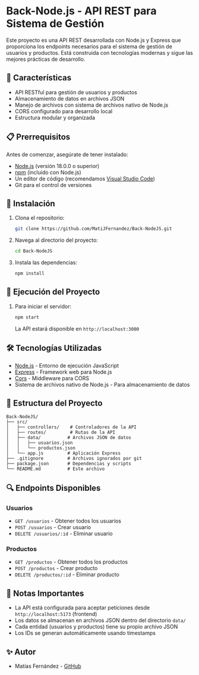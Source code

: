 # Back-Node.js - API REST para Sistema de Gestión

Este proyecto es una API REST desarrollada con Node.js y Express que proporciona los endpoints necesarios para el sistema de gestión de usuarios y productos. Está construida con tecnologías modernas y sigue las mejores prácticas de desarrollo.

## 🚀 Características

- API RESTful para gestión de usuarios y productos
- Almacenamiento de datos en archivos JSON
- Manejo de archivos con sistema de archivos nativo de Node.js
- CORS configurado para desarrollo local
- Estructura modular y organizada

## 📋 Prerrequisitos

Antes de comenzar, asegúrate de tener instalado:

- [Node.js](https://nodejs.org/) (versión 18.0.0 o superior)
- [npm](https://www.npmjs.com/) (incluido con Node.js)
- Un editor de código (recomendamos [Visual Studio Code](https://code.visualstudio.com/))
- Git para el control de versiones

## 🔧 Instalación

1. Clona el repositorio:
   ```bash
   git clone https://github.com/MatiJFernandez/Back-NodeJS.git
   ```

2. Navega al directorio del proyecto:
   ```bash
   cd Back-NodeJS
   ```

3. Instala las dependencias:
   ```bash
   npm install
   ```

## 🚀 Ejecución del Proyecto

1. Para iniciar el servidor:
   ```bash
   npm start
   ```
   La API estará disponible en `http://localhost:3000`

## 🛠️ Tecnologías Utilizadas

- [Node.js](https://nodejs.org/) - Entorno de ejecución JavaScript
- [Express](https://expressjs.com/) - Framework web para Node.js
- [Cors](https://www.npmjs.com/package/cors) - Middleware para CORS
- Sistema de archivos nativo de Node.js - Para almacenamiento de datos

## 📁 Estructura del Proyecto

```
Back-NodeJS/
├── src/
│   ├── controllers/    # Controladores de la API
│   ├── routes/         # Rutas de la API
│   ├── data/          # Archivos JSON de datos
│   │   ├── usuarios.json
│   │   └── productos.json
│   └── app.js         # Aplicación Express
├── .gitignore         # Archivos ignorados por git
├── package.json       # Dependencias y scripts
└── README.md          # Este archivo
```

## 🔍 Endpoints Disponibles

### Usuarios
- `GET /usuarios` - Obtener todos los usuarios
- `POST /usuarios` - Crear usuario
- `DELETE /usuarios/:id` - Eliminar usuario

### Productos
- `GET /productos` - Obtener todos los productos
- `POST /productos` - Crear producto
- `DELETE /productos/:id` - Eliminar producto

## 📝 Notas Importantes

- La API está configurada para aceptar peticiones desde `http://localhost:5173` (frontend)
- Los datos se almacenan en archivos JSON dentro del directorio `data/`
- Cada entidad (usuarios y productos) tiene su propio archivo JSON
- Los IDs se generan automáticamente usando timestamps

## ✨ Autor

- Matías Fernández - [GitHub](https://github.com/MatiJFernandez)
